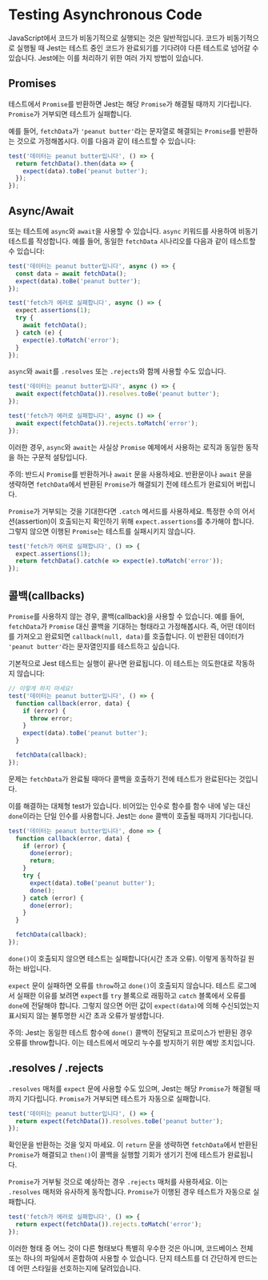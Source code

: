 # Testing Asynchronous Code

JavaScript에서 코드가 비동기적으로 실행되는 것은 일반적입니다. 코드가 비동기적으로 실행될 때 Jest는 테스트 중인 코드가 완료되기를 기다려야 다른 테스트로 넘어갈 수 있습니다. Jest에는 이를 처리하기 위한 여러 가지 방법이 있습니다.

## Promises
테스트에서 `Promise`를 반환하면 Jest는 해당 `Promise`가 해결될 때까지 기다립니다. `Promise`가 거부되면 테스트가 실패합니다.

예를 들어, `fetchData`가 `'peanut butter'`라는 문자열로 해결되는 `Promise`를 반환하는 것으로 가정해봅시다. 이를 다음과 같이 테스트할 수 있습니다:

```ts
test('데이터는 peanut butter입니다', () => {
  return fetchData().then(data => {
    expect(data).toBe('peanut butter');
  });
});
```

## Async/Await
또는 테스트에 `async`와 `await`을 사용할 수 있습니다. `async` 키워드를 사용하여 비동기 테스트를 작성합니다. 예를 들어, 동일한 `fetchData` 시나리오를 다음과 같이 테스트할 수 있습니다:

```ts
test('데이터는 peanut butter입니다', async () => {
  const data = await fetchData();
  expect(data).toBe('peanut butter');
});

test('fetch가 에러로 실패합니다', async () => {
  expect.assertions(1);
  try {
    await fetchData();
  } catch (e) {
    expect(e).toMatch('error');
  }
});
```

`async`와 `await`를 `.resolves` 또는 `.rejects`와 함께 사용할 수도 있습니다.

```ts
test('데이터는 peanut butter입니다', async () => {
  await expect(fetchData()).resolves.toBe('peanut butter');
});

test('fetch가 에러로 실패합니다', async () => {
  await expect(fetchData()).rejects.toMatch('error');
});
```

이러한 경우, `async`와 `await`는 사실상 `Promise` 예제에서 사용하는 로직과 동일한 동작을 하는 구문적 설탕입니다.

주의: 반드시 `Promise`를 반환하거나 `await` 문을 사용하세요. 반환문이나 `await` 문을 생략하면 `fetchData`에서 반환된 `Promise`가 해결되기 전에 테스트가 완료되어 버립니다.

`Promise`가 거부되는 것을 기대한다면 `.catch` 메서드를 사용하세요. 특정한 수의 어서션(assertion)이 호출되는지 확인하기 위해 `expect.assertions`를 추가해야 합니다. 그렇지 않으면 이행된 `Promise`는 테스트를 실패시키지 않습니다.

```ts
test('fetch가 에러로 실패합니다', () => {
  expect.assertions(1);
  return fetchData().catch(e => expect(e).toMatch('error'));
});
```

## 콜백(callbacks)
`Promise`를 사용하지 않는 경우, 콜백(callback)을 사용할 수 있습니다. 예를 들어, `fetchData`가 `Promise` 대신 콜백을 기대하는 형태라고 가정해봅시다. 즉, 어떤 데이터를 가져오고 완료되면 `callback(null, data)`를 호출합니다. 이 반환된 데이터가 `'peanut butter'`라는 문자열인지를 테스트하고 싶습니다.

기본적으로 Jest 테스트는 실행이 끝나면 완료됩니다. 이 테스트는 의도한대로 작동하지 않습니다:

```ts
// 이렇게 하지 마세요!
test('데이터는 peanut butter입니다', () => {
  function callback(error, data) {
    if (error) {
      throw error;
    }
    expect(data).toBe('peanut butter');
  }

  fetchData(callback);
});
```

문제는 `fetchData`가 완료될 때마다 콜백을 호출하기 전에 테스트가 완료된다는 것입니다.

이를 해결하는 대체형 test가 있습니다. 비어있는 인수로 함수를 함수 내에 넣는 대신 `done`이라는 단일 인수를 사용합니다. Jest는 `done` 콜백이 호출될 때까지 기다립니다.

```ts
test('데이터는 peanut butter입니다', done => {
  function callback(error, data) {
    if (error) {
      done(error);
      return;
    }
    try {
      expect(data).toBe('peanut butter');
      done();
    } catch (error) {
      done(error);
    }
  }

  fetchData(callback);
});
```

`done()`이 호출되지 않으면 테스트는 실패합니다(시간 초과 오류). 이렇게 동작하길 원하는 바입니다.

`expect` 문이 실패하면 오류를 `throw`하고 `done()`이 호출되지 않습니다. 테스트 로그에서 실패한 이유를 보려면 `expect`를 `try` 블록으로 래핑하고 `catch` 블록에서 오류를 `done`에 전달해야 합니다. 그렇지 않으면 어떤 값이 `expect(data)`에 의해 수신되었는지 표시되지 않는 불투명한 시간 초과 오류가 발생합니다.

주의: Jest는 동일한 테스트 함수에 `done()` 콜백이 전달되고 프로미스가 반환된 경우 오류를 throw합니다. 이는 테스트에서 메모리 누수를 방지하기 위한 예방 조치입니다.

## .resolves / .rejects

`.resolves` 매처를 `expect` 문에 사용할 수도 있으며, Jest는 해당 `Promise`가 해결될 때까지 기다립니다. `Promise`가 거부되면 테스트가 자동으로 실패합니다.

```ts
test('데이터는 peanut butter입니다', () => {
  return expect(fetchData()).resolves.toBe('peanut butter');
});
```
확인문을 반환하는 것을 잊지 마세요. 이 `return` 문을 생략하면 `fetchData`에서 반환된 `Promise`가 해결되고 `then()`이 콜백을 실행할 기회가 생기기 전에 테스트가 완료됩니다.

`Promise`가 거부될 것으로 예상하는 경우 `.rejects` 매처를 사용하세요. 이는 `.resolves` 매처와 유사하게 동작합니다. `Promise`가 이행된 경우 테스트가 자동으로 실패합니다.

```ts
test('fetch가 에러로 실패합니다', () => {
  return expect(fetchData()).rejects.toMatch('error');
});
```

이러한 형태 중 어느 것이 다른 형태보다 특별히 우수한 것은 아니며, 코드베이스 전체 또는 하나의 파일에서 혼합하여 사용할 수 있습니다. 단지 테스트를 더 간단하게 만드는 데 어떤 스타일을 선호하는지에 달려있습니다.